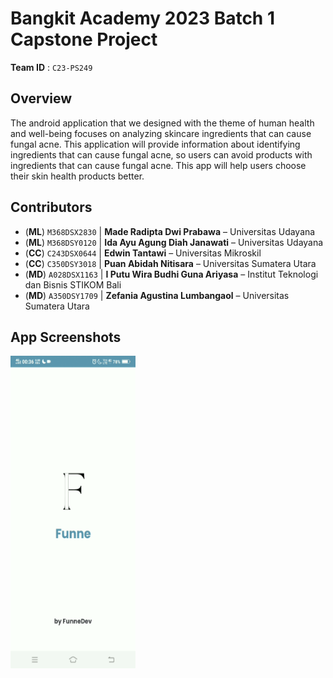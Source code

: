 # Bangkit Academy 2023 Batch 1 Capstone Project

**Team ID** : `C23-PS249`

## Overview

The android application that we designed with the theme of human health and well-being focuses on analyzing skincare ingredients that can cause fungal acne. This application will provide information about identifying ingredients that can cause fungal acne, so users can avoid products with ingredients that can cause fungal acne. This app will help users choose their skin health products better.

## Contributors

- (**ML**) `M368DSX2830` | **Made Radipta Dwi Prabawa** – Universitas Udayana
- (**ML**) `M368DSY0120` | **Ida Ayu Agung Diah Janawati** – Universitas Udayana
- (**CC**) `C243DSX0644` | **Edwin Tantawi** – Universitas Mikroskil
- (**CC**) `C350DSY3018` | **Puan Abidah Nitisara** – Universitas Sumatera Utara
- (**MD**) `A028DSX1163` | **I Putu Wira Budhi Guna Ariyasa** – Institut Teknologi dan Bisnis STIKOM Bali
- (**MD**) `A350DSY1709` | **Zefania Agustina Lumbangaol** – Universitas Sumatera Utara

## App Screenshots
<img src="./assets/splash.png" width=200 height=500>
